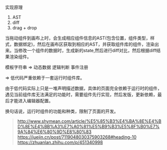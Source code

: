 实现原理
1. AST
2. diff
3. drag + drop

当拖动组件到画布上时，会生成相应组件信息的AST(包含位置，组件类型，样式，数据绑定)，然后在画布区获取到相应的AST，并获取组件库的组件，渲染出来。当修改一个组件的数据时，生成新的state,然后进行diff对比，然后根据diff结果渲染组件。


模板字符串 => 动态数据
逻辑判断
事件注册


=> 低代码严重依赖于一套运行时组件库。

由于低代码实际上只是一堆声明描述数据，具体的页面完全依赖于运行时的组件，遇见当前组件库无法满足的功能时，需要组件先行实现，然后发版，更新依赖，最后才能进入编辑器配置。

换句话说，运行时组件的功能和种类，限制了页面的开发。


> http://www.shymean.com/article/%E5%85%B3%E4%BA%8E%E4%BD%8E%E4%BB%A3%E7%A0%81%E5%B9%B3%E5%8F%B0%E7%9A%84%E6%80%9D%E8%80%83
> https://juejin.cn/post/7119048030375903268#heading-10
> https://zhuanlan.zhihu.com/p/451340998